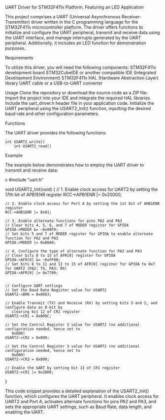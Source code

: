 
UART Driver for STM32F411x Platform, Featuring an LED Application

This project comprises a UART (Universal Asynchronous Receiver-Transmitter) driver written in the C programming language for the STM32F411x microcontroller platform. The driver offers functions to initialize and configure the UART peripheral, transmit and receive data using the UART interface, and manage interrupts generated by the UART peripheral. Additionally, it includes an LED function for demonstration purposes.

Requirements

To utilize this driver, you will need the following components:
	STM32F411x development board
	STM32CubeIDE or another compatible IDE (Integrated Development Environment)
	STM32F411x HAL (Hardware Abstraction Layer) library
	UART cable or a USB-to-UART converter

Usage
	Clone the repository or download the source code as a ZIP file.
	Import the project into your IDE and integrate the required HAL libraries.
	Include the uart_driver.h header file in your application code.
	Initialize the UART peripheral using the USART2_Init() function, inputting the desired baud 	rate and other configuration parameters.

Functions

The UART driver provides the following functions:

	int USART2_write()
    	int USART2_read()

Example

The example below demonstrates how to employ the UART driver to transmit and receive data:

c
#include "uart.h"

void USART2_Init(void) {
    // 1. Enable clock access for UART2 by setting the 17th bit of APB1ENR register
    RCC->APB1ENR |= 0x20000;

    // 2. Enable clock access for Port A by setting the 1st bit of AHB1ENR register
    RCC->AHB1ENR |= 0x01;

    // 3. Enable alternate functions for pins PA2 and PA3
    // Clear bits 4, 5, 6, and 7 of MODER register for GPIOA
    GPIOA->MODER &= ~0x00F0;
    // Set bits 5 and 7 of MODER register for GPIOA to enable alternate function for PA2 and PA3
    GPIOA->MODER |= 0x00A0;

    // 4. Configure the type of alternate function for PA2 and PA3
    // Clear bits 8 to 15 of AFR[0] register for GPIOA
    GPIOA->AFR[0] &= ~0xFF00;
    // Set bits 8 to 11 and 12 to 15 of AFR[0] register for GPIOA to 0x7 for UART2 (PA2: TX, PA3: RX)
    GPIOA->AFR[0] |= 0x7700;


    // Configure UART settings
    // Set the Baud Rate Register value for USART2
    USART2->BRR = 0x0683;

    // Enable Transmit (TX) and Receive (RX) by setting bits 3 and 2, and configure data as 8-bit by
       clearing bit 12 of CR1 register
    USART2->CR1 = 0x000C;

    // Set the Control Register 2 value for USART2 (no additional configuration needed, hence set to
       0x000)
    USART2->CR2 = 0x000;

    // Set the Control Register 3 value for USART2 (no additional configuration needed, hence set to
       0x000)
    USART2->CR3 = 0x000;

    // Enable the UART by setting bit 13 of CR1 register
    USART2->CR1 |= 0x2000;
}

This code snippet provides a detailed explanation of the USART2_Init() function, which configures the UART peripheral. It enables clock access for UART2 and Port A, activates alternate functions for pins PA2 and PA3, and sets the appropriate UART settings, such as Baud Rate, data length, and enabling the UART.
